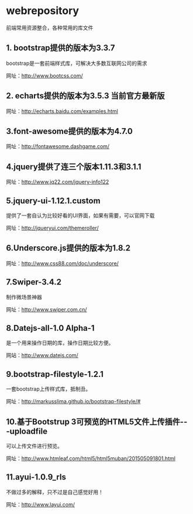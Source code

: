 # webrepository
前端常用资源整合，各种常用的库文件

## 1. bootstrap提供的版本为3.3.7 ##

bootstrap是一套前端样式库，可解决大多数互联网公司的需求

网址：http://www.bootcss.com/

## 2. echarts提供的版本为3.5.3 当前官方最新版 ##

网址：http://echarts.baidu.com/examples.html

## 3.font-awesome提供的版本为4.7.0 ##

网址：http://fontawesome.dashgame.com/

## 4.jquery提供了连三个版本1.11.3和3.1.1 ##

网址：http://www.jq22.com/jquery-info122

## 5.jquery-ui-1.12.1.custom ##

提供了一套自认为比较好看的UI界面，如果有需要，可以官网下载

网址：http://jqueryui.com/themeroller/

## 6.Underscore.js提供的版本为1.8.2 ##

网址：http://www.css88.com/doc/underscore/

## 7.Swiper-3.4.2 ##

制作微场景神器

网址：http://www.swiper.com.cn/

## 8.Datejs-all-1.0 Alpha-1 

是一个用来操作日期的库，操作日期比较方便。

网站：http://www.datejs.com/

## 9.bootstrap-filestyle-1.2.1

一套bootstrap上传样式库，抵制丑。

网址：http://markusslima.github.io/bootstrap-filestyle/#


## 10.基于Bootstrup 3可预览的HTML5文件上传插件---uploadfile

可以上传文件进行预览。

网址：http://www.htmleaf.com/html5/html5muban/201505091801.html


## 11.ayui-1.0.9_rls

不做过多的解释，只不过是自己感觉好用！

网址：http://www.layui.com/


